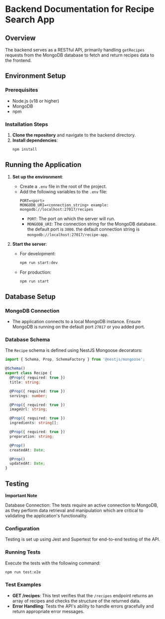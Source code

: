 # Backend Documentation for Recipe Search App

## Overview

The backend serves as a RESTful API, primarily handling `getRecipes` requests from the MongoDB database to fetch and return recipes data to the frontend.

## Environment Setup

### Prerequisites

- Node.js (v18 or higher)
- MongoDB
- npm

### Installation Steps

1. **Clone the repository** and navigate to the backend directory.
2. **Install dependencies**:
   ```bash
   npm install
   ```

## Running the Application

1. **Set up the environment**:

   - Create a `.env` file in the root of the project.
   - Add the following variables to the `.env` file:
     ```plaintext
     PORT=<port>
     MONGODB_URI=<connection_string> example: mongodb://localhost:27017/recipes
     ```
     - `PORT`: The port on which the server will run.
     - `MONGODB_URI`: The connection string for the MongoDB database.
       the default port is `3000`.
       the default connection string is `mongodb://localhost:27017/recipe-app`.

2. **Start the server**:
   - For development:
     ```bash
     npm run start:dev
     ```
   - For production:
     ```bash
     npm run start
     ```

## Database Setup

### MongoDB Connection

- The application connects to a local MongoDB instance. Ensure MongoDB is running on the default port `27017` or you added port.

### Database Schema

The `Recipe` schema is defined using NestJS Mongoose decorators:

```typescript
import { Schema, Prop, SchemaFactory } from '@nestjs/mongoose';

@Schema()
export class Recipe {
  @Prop({ required: true })
  title: string;

  @Prop({ required: true })
  servings: number;

  @Prop({ required: true })
  imageUrl: string;

  @Prop({ required: true })
  ingredients: string[];

  @Prop({ required: true })
  preparation: string;

  @Prop()
  createdAt: Date;

  @Prop()
  updatedAt: Date;
}
```

## Testing

**Important Note**

Database Connection: The tests require an active connection to MongoDB, as they perform data retrieval and manipulation which are critical to validating the application's functionality.

### Configuration

Testing is set up using Jest and Supertest for end-to-end testing of the API.

### Running Tests

Execute the tests with the following command:

```bash
npm run test:e2e
```

### Test Examples

- **GET /recipes**: This test verifies that the `/recipes` endpoint returns an array of recipes and checks the structure of the returned data.
- **Error Handling**: Tests the API's ability to handle errors gracefully and return appropriate error messages.
